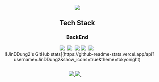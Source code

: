 <div align=center>
  <img src="https://capsule-render.vercel.app/api?type=waving&color=0583D2&height=300&section=header&text=Jinhyuck's%20GitHub&desc=welcome&descAlign=50&descAlignY=30&fontSize=80&fontColor=#40C4FF" />
 <div align=center>

<div align=center>
    <h2>Tech Stack</h2>
    <h3>BackEnd</h3>
  <img src="https://img.shields.io/badge/Java-B8860B?style=flat-square&logo=Java&logoColor=white"/></a>&nbsp
  <img src="https://img.shields.io/badge/SpringBoot-369F36?style=flat-square&logo=SpringBoot&logoColor=white"/></a>&nbsp 
  <img src="https://img.shields.io/badge/SpringSecurity-7CFC00?style=flat-square&logo=springsecurity&logoColor=white">
  <img src="https://img.shields.io/badge/Hibernate-CC9966?style=flat-square&logo=Hibernate&logoColor=white"/></a>&nbsp 
  <img src="https://img.shields.io/badge/MySQL-6495ED?style=flat-square&logo=mySQL&logoColor=white"/></a>&nbsp 
<br/>
 ![JinDDung2's GitHub stats](https://github-readme-stats.vercel.app/api?username=JinDDung2&show_icons=true&theme=tokyonight)

  <h2></h2>
   <a href="https://velog.io/@wlsgur1533/">
  <img src="https://img.shields.io/badge/Velog-63CC63?style=flat-square&logo=Velog&logoColor=white"/>
  </a>
  <a href="mailto:gjwlsgur4866@gmail.com">
  <img src="https://img.shields.io/badge/Gmail-FF8C0A?style=flat-square&logo=Gmail&logoColor=white"/>
  </a>
 
  
</div>
